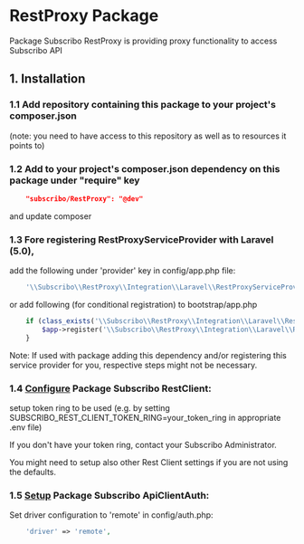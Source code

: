 # RestProxy Package

Package Subscribo RestProxy is providing proxy functionality to access Subscribo API

## 1. Installation

### 1.1 Add repository containing this package to your project's composer.json

(note: you need to have access to this repository as well as to resources it points to)

### 1.2 Add to your project's composer.json dependency on this package under "require" key

```json
    "subscribo/RestProxy": "@dev"
```

and update composer

### 1.3 Fore registering RestProxyServiceProvider with Laravel (5.0),

add the following under 'provider' key in config/app.php file:

```php
    '\\Subscribo\\RestProxy\\Integration\\Laravel\\RestProxyServiceProvider',
```

or add following (for conditional registration) to bootstrap/app.php


```php
    if (class_exists('\\Subscribo\\RestProxy\\Integration\\Laravel\\RestProxyServiceProvider')) {
        $app->register('\\Subscribo\\RestProxy\\Integration\\Laravel\\RestProxyServiceProvider');
    }
```

Note: If used with package adding this dependency and/or registering this service provider for you, respective steps might not be necessary.

### 1.4 [Configure](../restclient/README.md) Package Subscribo RestClient:

setup token ring to be used (e.g. by setting SUBSCRIBO_REST_CLIENT_TOKEN_RING=your_token_ring in appropriate .env file)

If you don't have your token ring, contact your Subscribo Administrator.

You might need to setup also other Rest Client settings if you are not using the defaults.

### 1.5 [Setup](../apiclientauth/README.md) Package Subscribo ApiClientAuth:

Set driver configuration to 'remote' in config/auth.php:

```php
    'driver' => 'remote',
```

